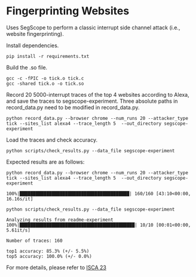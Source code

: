 # Fingerprinting Websites

Uses SegScope to perform a classic interrupt side channel attack (i.e., website fingerprinting).

Install dependencies.
```
pip install -r requirements.txt
```

Build the .so file.
```
gcc -c -fPIC -o tick.o tick.c
gcc -shared tick.o -o tick.so
```

Record 20 5000-interrupt traces of the top 4 websites according to Alexa, and save the traces to segscope-experiment. Three absolute paths in record_data.py need to be modified in record_data.py.
```
python record_data.py --browser chrome --num_runs 20 --attacker_type tick --sites_list alexa4 --trace_length 5  --out_directory segscope-experiment
```

Load the traces and check accuracy.
```
python scripts/check_results.py --data_file segscope-experiment
```

Expected results are as follows:
```
python record_data.py --browser chrome --num_runs 20 --attacker_type tick --sites_list alexa4 --trace_length 5  --out_directory segscope-experiment

100%|█████████████████████████████████████████| 160/160 [43:10<00:00,  16.16s/it]

python scripts/check_results.py --data_file segscope-experiment

Analyzing results from readme-experiment
100%|███████████████████████████████████████████| 10/10 [00:01<00:00,  5.61it/s]

Number of traces: 160

top1 accuracy: 85.3% (+/- 5.5%)
top5 accuracy: 100.0% (+/- 0.0%)
```

For more details, please refer to [ISCA 23](https://github.com/jackcook/bigger-fish)
